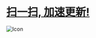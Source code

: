 # [扫一扫, 加速更新!](https://github.com/YueChan/Live/tree/main)
![Icon](https://github.com/YueChan/Live/assets/10445218/1a0a5b3c-3e3f-4795-bd2f-43595cbd2aac)
